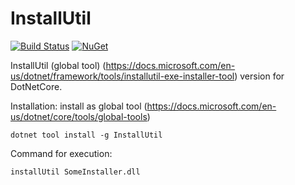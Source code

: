# InstallUtil
[![Build Status](https://travis-ci.org/flamencist/InstallUtil.svg?branch=master)](https://travis-ci.org/flamencist/InstallUtil)
[![NuGet](https://img.shields.io/nuget/v/InstallUtil.svg)](https://www.nuget.org/packages/InstallUtil/)


InstallUtil (global tool) (https://docs.microsoft.com/en-us/dotnet/framework/tools/installutil-exe-installer-tool) version  for DotNetCore.

Installation: install as global tool (https://docs.microsoft.com/en-us/dotnet/core/tools/global-tools)
```
dotnet tool install -g InstallUtil
```

Command for execution:
```
installUtil SomeInstaller.dll

```
